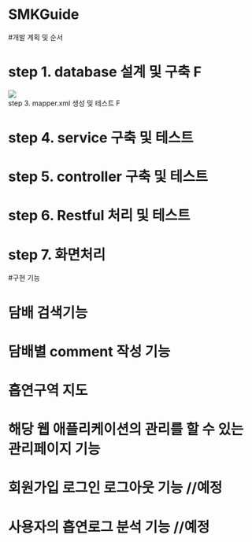 # SMKGuide

#개발 계획 및 순서


# step 1. database 설계 및 구축 F
<div>
<img src="https://user-images.githubusercontent.com/46150254/66719605-27ca0200-ee2d-11e9-8dec-78e55df9e455.png">
 </div
# step 2. domain 생성 F

# step 3. mapper.xml 생성 및 테스트 F

# step 4. service 구축 및 테스트

# step 5. controller 구축 및 테스트

# step 6. Restful 처리 및 테스트

# step 7. 화면처리


#구현 기능

# 담배 검색기능

# 담배별 comment 작성 기능

# 흡연구역 지도

# 해당 웹 애플리케이션의 관리를 할 수 있는 관리페이지 기능

# 회원가입 로그인 로그아웃 기능 //예정

# 사용자의 흡연로그 분석 기능  //예정

